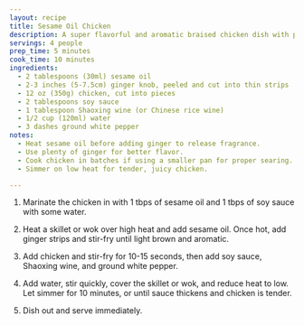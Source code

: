 ```yaml
---
layout: recipe
title: Sesame Oil Chicken
description: A super flavorful and aromatic braised chicken dish with plenty of sesame oil and fresh ginger. Perfect for a comforting weeknight dinner in just 20 minutes!
servings: 4 people
prep_time: 5 minutes
cook_time: 10 minutes
ingredients:
  - 2 tablespoons (30ml) sesame oil
  - 2-3 inches (5-7.5cm) ginger knob, peeled and cut into thin strips
  - 12 oz (350g) chicken, cut into pieces
  - 2 tablespoons soy sauce
  - 1 tablespoon Shaoxing wine (or Chinese rice wine)
  - 1/2 cup (120ml) water
  - 3 dashes ground white pepper
notes:
  - Heat sesame oil before adding ginger to release fragrance.
  - Use plenty of ginger for better flavor.
  - Cook chicken in batches if using a smaller pan for proper searing.
  - Simmer on low heat for tender, juicy chicken.

---
```

1. Marinate the chicken in with 1 tbps of sesame oil and 1 tbps of soy sauce with some water.

1. Heat a skillet or wok over high heat and add sesame oil. Once hot, add ginger strips and stir-fry until light brown and aromatic.

2. Add chicken and stir-fry for 10-15 seconds, then add soy sauce, Shaoxing wine, and ground white pepper.

3. Add water, stir quickly, cover the skillet or wok, and reduce heat to low. Let simmer for 10 minutes, or until sauce thickens and chicken is tender.

4. Dish out and serve immediately.
